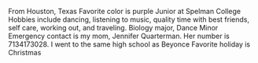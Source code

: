 From Houston, Texas
Favorite color is purple
Junior at Spelman College
Hobbies include dancing, listening to music, quality time with best friends, self care, working out, and traveling.
Biology major, Dance Minor
Emergency contact is my mom, Jennifer Quarterman. Her number is 7134173028.
I went to the same high school as Beyonce
Favorite holiday is Christmas